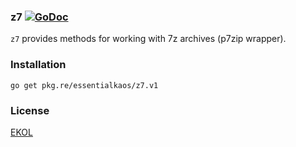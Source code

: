 ### z7 [![GoDoc](https://godoc.org/github.com/essentialkaos/z7?status.svg)](https://godoc.org/github.com/essentialkaos/z7)

`z7` provides methods for working with 7z archives (p7zip wrapper).

### Installation

````
go get pkg.re/essentialkaos/z7.v1
````

### License

[EKOL](https://essentialkaos.com/ekol)
